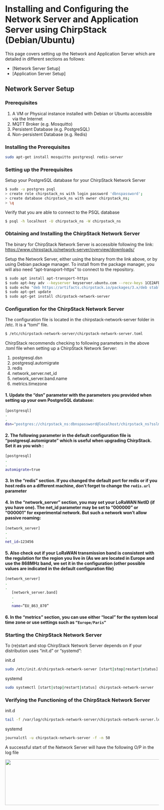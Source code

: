 
# Installing and Configuring the Network Server and Application Server using ChirpStack (Debian/Ubuntu)

This page covers setting up the Network and Application Server which are detailed in different sections as follows:

 * [Network Server Setup]
 * [Application Server Setup]

## Network Server Setup

###	Prerequisites

1.	A VM or Physical instance installed with Debian or Ubuntu accessible via the Internet
2.	MQTT Broker (e.g. Mosquitto)
3.	Persistent Database (e.g. PostgreSQL)
4.	Non-persistent Database (e.g. Redis)

###	Installing the Prerequisites

```sh
sudo apt-get install mosquitto postgresql redis-server
```

### Setting up the Prerequisites

Setup your PostgreSQL database for your ChirpStack Network Server

```sh
$ sudo -u postgres psql
> create role chirpstack_ns with login password 'dbnspassword';
> create database chirpstack_ns with owner chirpstack_ns;
> \q
```

Verify that you are able to connect to the PSQL database

```sh
$ psql -h localhost -U chirpstack_ns -W chirpstack_ns
```

###	Obtaining and Installing the ChirpStack Network Server

The binary for ChirpStack Network Server is accessible following the link: https://www.chirpstack.io/network-server/overview/downloads/

Setup the Network Server, either using the binary from the link above, or by using Debian package manager. To install from the package manager, you will also need “apt-transport-https” to connect to the repository.

```sh
$ sudo apt install apt-transport-https
$ sudo apt-key adv --keyserver keyserver.ubuntu.com --recv-keys 1CE2AFD36DBCCA00
$ sudo echo "deb https://artifacts.chirpstack.io/packages/3.x/deb stable main" | sudo tee /etc/apt/sources.list.d/chirpstack.list
$ sudo apt-get update
$ sudo apt-get install chirpstack-network-server
```

### Configuration for the ChirpStack Network Server
The configuration file is located in the chirpstack-network-server folder in /etc. It is a “toml“ file.
```sh
$ /etc/chirpstack-network-server/chirpstack-network-server.toml
```

ChirpStack recommends checking to following parameters in the above .toml file when setting up a ChirpStack Network Server:
1.	postgresql.dsn
2.	postgresql.automigrate
3.	redis
4.	network_server.net_id
5.	network_server.band.name 
6.	metrics.timezone

#### 1. Update the “dsn” parameter with the parameters you provided when setting up your own PostgreSQL database:
```sh
[postgresql]
.
.
dsn="postgres://chirpstack_ns:dbnspassword@localhost/chirpstack_ns?sslmode=disable"
``` 

#### 2.	The following parameter in the default configuration file is “postgresql.automigrate” which is useful when upgrading ChirpStack. Set it as you wish :
```sh
[postgresql]
.
.
automigrate=true
```

#### 3.	In the “redis” section. If you changed the default port for redis or if you host redis on a different machine, don’t forget to change the ```redis.url``` parameter

#### 4.	In the “network_server” section, you may set your LoRaWAN NetID (if you have one).  The net_id parameter may be set to “000000” or “000001” for experimental network. But such a network won’t allow passive roaming:
```sh
[network_server]
.
.
net_id=123456
```

#### 5.	Also check out if your LoRaWAN transmission band is consistent with the regulation for the region you live in (As we are located in Europe and use the 868MHz band, we set it in the configuration (other possible values are indicated in the default configuration file)
```sh
[network_server]
.
.
   [network_server.band]
   .
   .
   name=”EU_863_870”
```

#### 6.	In the “metrics” section, you can use either “local” for the system local time zone or use settings such as ```“Europe/Paris”```

### 	Starting the ChirpStack Network Server
To (re)start and stop ChirpStack Network Server depends on if your distribution uses “init.d” or “systemd”:

init.d
```sh
sudo /etc/init.d/chirpstack-network-server [start|stop|restart|status]
```
systemd
```sh
sudo systemctl [start|stop|restart|status] chirpstack-network-server
```

### 	Verifying the Functioning of the ChirpStack Network Server

init.d
```sh
tail -f /var/log/chirpstack-network-server/chirpstack-network-server.log
```
systemd
```sh
journalctl -u chirpstack-network-server -f -n 50
```
A successful start of the Network Server will have the following O/P in the log file

<p align="center">
  <img width="700" height="150" src="https://github.com/sandoche2k/IoTRoam-Tutorial/blob/master/Images/Fig9.png?raw=true">
</p>


